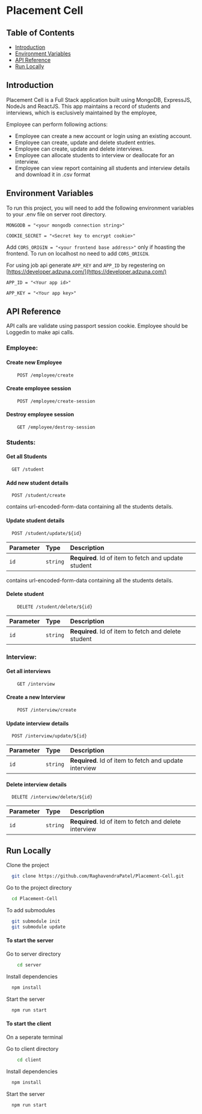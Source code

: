 # Placement Cell

## Table of Contents

- [Introduction](#introduction)
- [Environment Variables](#environment-variables)
- [API Reference](#api-reference)
- [Run Locally](#run-locally)

## Introduction

Placement Cell is a Full Stack application built using MongoDB, ExpressJS, NodeJs and ReactJS. This app maintains a record of students and interviews, which is exclusively maintained by the employee,

Employee can perform following actions:

- Employee can create a new account or login using an existing account.
- Employee can create, update and delete student entries.
- Employee can create, update and delete interviews.
- Employee can allocate students to interview or deallocate for an interview.
- Employee can view report containing all students and interview details and download it in .csv format

## Environment Variables

To run this project, you will need to add the following environment variables to your .env file on server root directory.

`MONGODB = "<your mongodb connection string>"`

`COOKIE_SECRET = "<Secret key to encrypt cookie>"`

Add `CORS_ORIGIN = "<your frontend base address>"` only if hoasting the frontend. To run on localhost no need to add `CORS_ORIGIN`.

For using job api generate `APP_KEY` and `APP_ID` by regestering on [https://developer.adzuna.com/](https://developer.adzuna.com/)

`APP_ID = "<Your app id>"`

`APP_KEY = "<Your app key>"`

## API Reference

API calls are validate using passport session cookie. Employee should be Loggedin to make api calls.

### Employee:

#### Create new Employee

```http
    POST /employee/create
```

#### Create employee session

```http
    POST /employee/create-session
```

#### Destroy employee session

```http
    GET /employee/destroy-session
```

### Students:

#### Get all Students

```http
  GET /student
```

#### Add new student details

```http
  POST /student/create
```

contains url-encoded-form-data containing all the students details.

#### Update student details

```http
  POST /student/update/${id}
```

| Parameter | Type     | Description                                          |
| :-------- | :------- | :--------------------------------------------------- |
| `id`      | `string` | **Required**. Id of item to fetch and update student |

contains url-encoded-form-data containing all the students details.

#### Delete student

```http
    DELETE /student/delete/${id}
```

| Parameter | Type     | Description                                          |
| :-------- | :------- | :--------------------------------------------------- |
| `id`      | `string` | **Required**. Id of item to fetch and delete student |

### Interview:

#### Get all interviews

```http
    GET /interview
```

#### Create a new Interview

```http
    POST /interview/create
```

#### Update interview details

```http
  POST /interview/update/${id}
```

| Parameter | Type     | Description                                            |
| :-------- | :------- | :----------------------------------------------------- |
| `id`      | `string` | **Required**. Id of item to fetch and update interview |

#### Delete interview details

```http
  DELETE /interview/delete/${id}
```

| Parameter | Type     | Description                                            |
| :-------- | :------- | :----------------------------------------------------- |
| `id`      | `string` | **Required**. Id of item to fetch and delete interview |

## Run Locally

Clone the project

```bash
  git clone https://github.com/RaghavendraPatel/Placement-Cell.git
```

Go to the project directory

```bash
  cd Placement-Cell
```

To add submodules

```bash
  git submodule init
  git submodule update
```

#### To start the server

Go to server directory

```bash
    cd server
```

Install dependencies

```bash
  npm install
```

Start the server

```bash
  npm run start
```

#### To start the client

On a seperate terminal

Go to client directory

```bash
    cd client
```

Install dependencies

```bash
  npm install
```

Start the server

```bash
  npm run start
```
